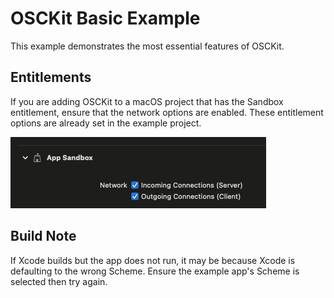 # OSCKit Basic Example

This example demonstrates the most essential features of OSCKit.

## Entitlements

If you are adding OSCKit to a macOS project that has the Sandbox entitlement, ensure that the network options are enabled. These entitlement options are already set in the example project.

![sandbox-network-connections](../../Images/sandbox-network-connections.png)

## Build Note

If Xcode builds but the app does not run, it may be because Xcode is defaulting to the wrong Scheme. Ensure the example app's Scheme is selected then try again.
